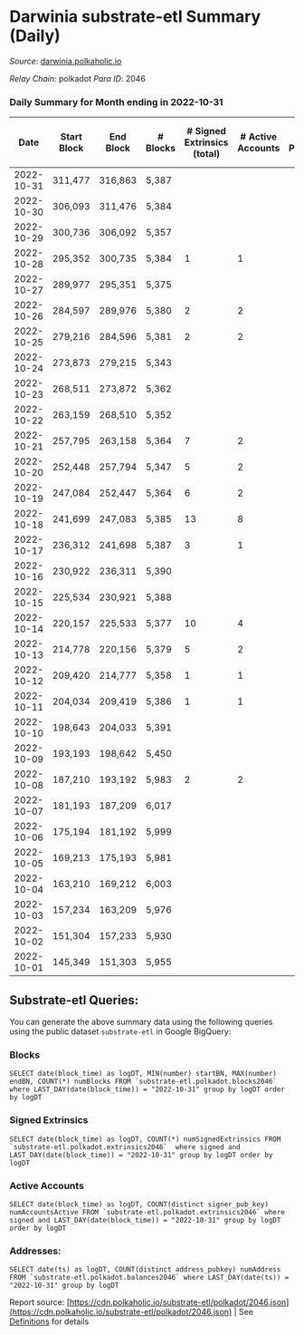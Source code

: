 # Darwinia substrate-etl Summary (Daily)

_Source_: [darwinia.polkaholic.io](https://darwinia.polkaholic.io)

*Relay Chain*: polkadot
*Para ID*: 2046



### Daily Summary for Month ending in 2022-10-31


| Date | Start Block | End Block | # Blocks | # Signed Extrinsics (total) | # Active Accounts | # Passive | # New | # Addresses with Balances | # Events | # Transfers | # XCM Transfers In | # XCM Transfers Out |
| ---- | ----------- | --------- | -------- | --------------------------- | ----------------- | --------- | ----- | ------------------------- | -------- | ----------- | ------------------ | ------------------- |
| 2022-10-31 | 311,477 | 316,863 | 5,387  |  |  |  |  | 21 | 10,777 |   |   |   |
| 2022-10-30 | 306,093 | 311,476 | 5,384  |  |  |  |  | 21 | 10,771 |   |   |   |
| 2022-10-29 | 300,736 | 306,092 | 5,357  |  |  |  |  | 21 | 10,717 |   |   |   |
| 2022-10-28 | 295,352 | 300,735 | 5,384  | 1 | 1 |  |  |  | 10,841 | 61  | 1  | 1  |
| 2022-10-27 | 289,977 | 295,351 | 5,375  |  |  |  |  |  | 10,753 |   |   |   |
| 2022-10-26 | 284,597 | 289,976 | 5,380  | 2 | 2 |  |  | 21 | 10,897 | 121  |   |   |
| 2022-10-25 | 279,216 | 284,596 | 5,381  | 2 | 2 |  |  | 20 | 10,842 | 69  |   |   |
| 2022-10-24 | 273,873 | 279,215 | 5,343  |  |  |  |  |  | 10,689 |   |   |   |
| 2022-10-23 | 268,511 | 273,872 | 5,362  |  |  |  |  |  | 10,727 |   |   |   |
| 2022-10-22 | 263,159 | 268,510 | 5,352  |  |  |  |  |  | 10,707 |   |   |   |
| 2022-10-21 | 257,795 | 263,158 | 5,364  | 7 | 2 |  |  |  | 11,151 | 365  | 3  | 7  |
| 2022-10-20 | 252,448 | 257,794 | 5,347  | 5 | 2 |  |  |  | 10,989 | 246  | 4  | 4  |
| 2022-10-19 | 247,084 | 252,447 | 5,364  | 6 | 2 |  |  |  | 11,042 | 281  |   | 3  |
| 2022-10-18 | 241,699 | 247,083 | 5,385  | 13 | 8 |  |  |  | 11,238 | 375  | 3  | 4  |
| 2022-10-17 | 236,312 | 241,698 | 5,387  | 3 | 1 |  |  |  | 10,985 | 186  | 1  | 3  |
| 2022-10-16 | 230,922 | 236,311 | 5,390  |  |  |  |  |  | 10,783 |   |   |   |
| 2022-10-15 | 225,534 | 230,921 | 5,388  |  |  |  |  |  | 10,779 |   |   |   |
| 2022-10-14 | 220,157 | 225,533 | 5,377  | 10 | 4 |  |  |  | 11,290 | 462  |   | 8  |
| 2022-10-13 | 214,778 | 220,156 | 5,379  | 5 | 2 |  |  |  | 11,024 | 210  |   | 5  |
| 2022-10-12 | 209,420 | 214,777 | 5,358  | 1 | 1 |  |  |  | 10,798 | 62  |   | 1  |
| 2022-10-11 | 204,034 | 209,419 | 5,386  | 1 | 1 |  |  |  | 10,781 |   |   |   |
| 2022-10-10 | 198,643 | 204,033 | 5,391  |  |  |  |  |  | 10,785 |   |   |   |
| 2022-10-09 | 193,193 | 198,642 | 5,450  |  |  |  |  |  | 10,903 |   |   |   |
| 2022-10-08 | 187,210 | 193,192 | 5,983  | 2 | 2 |  |  |  | 12,075 | 94  |   |   |
| 2022-10-07 | 181,193 | 187,209 | 6,017  |  |  |  |  |  | 12,042 |   |   |   |
| 2022-10-06 | 175,194 | 181,192 | 5,999  |  |  |  |  |  | 12,001 |   |   |   |
| 2022-10-05 | 169,213 | 175,193 | 5,981  |  |  |  |  |  | 11,965 |   |   |   |
| 2022-10-04 | 163,210 | 169,212 | 6,003  |  |  |  |  |  | 12,010 |   |   |   |
| 2022-10-03 | 157,234 | 163,209 | 5,976  |  |  |  |  |  | 11,955 |   |   |   |
| 2022-10-02 | 151,304 | 157,233 | 5,930  |  |  |  |  |  | 11,863 |   |   |   |
| 2022-10-01 | 145,349 | 151,303 | 5,955  |  |  |  |  |  | 11,914 |   |   |   |

## Substrate-etl Queries:
You can generate the above summary data using the following queries using the public dataset `substrate-etl` in Google BigQuery:


### Blocks
```
SELECT date(block_time) as logDT, MIN(number) startBN, MAX(number) endBN, COUNT(*) numBlocks FROM `substrate-etl.polkadot.blocks2046`  where LAST_DAY(date(block_time)) = "2022-10-31" group by logDT order by logDT
```


### Signed Extrinsics
```
SELECT date(block_time) as logDT, COUNT(*) numSignedExtrinsics FROM `substrate-etl.polkadot.extrinsics2046`  where signed and LAST_DAY(date(block_time)) = "2022-10-31" group by logDT order by logDT
```


### Active Accounts
```
SELECT date(block_time) as logDT, COUNT(distinct signer_pub_key) numAccountsActive FROM `substrate-etl.polkadot.extrinsics2046` where signed and LAST_DAY(date(block_time)) = "2022-10-31" group by logDT order by logDT
```


### Addresses:
```
SELECT date(ts) as logDT, COUNT(distinct address_pubkey) numAddress FROM `substrate-etl.polkadot.balances2046` where LAST_DAY(date(ts)) = "2022-10-31" group by logDT
```



Report source: [https://cdn.polkaholic.io/substrate-etl/polkadot/2046.json](https://cdn.polkaholic.io/substrate-etl/polkadot/2046.json) | See [Definitions](/DEFINITIONS.md) for details
